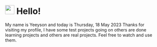  <h1>
    <img src="https://emojis.slackmojis.com/emojis/images/1643510097/45343/hi.gif?1643510097" width="30"/> 
    Hello!
 </h1>
 <p>
    My name is Yeeyson and today is Thursday, 18 May 2023
    Thanks for visiting my profile, I have some test projects going on others are done learning projects and others are real projects.
    Feel free to watch and use them.
 </p>